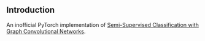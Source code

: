 ## Introduction
An inofficial PyTorch implementation of [Semi-Supervised Classification with Graph Convolutional Networks](https://arxiv.org/abs/1609.02907).